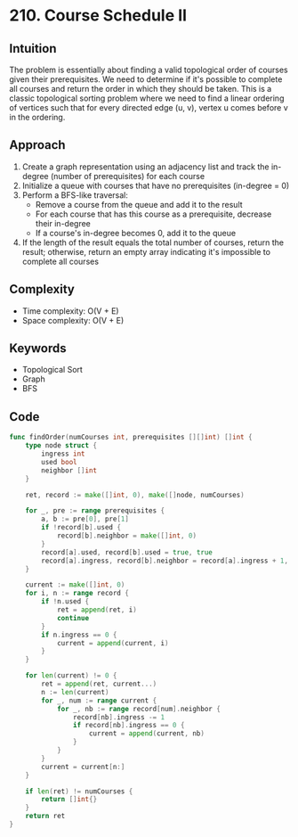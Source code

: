 # 210. Course Schedule II

## Intuition

The problem is essentially about finding a valid topological order of courses given their prerequisites. We need to determine if it's possible to complete all courses and return the order in which they should be taken. This is a classic topological sorting problem where we need to find a linear ordering of vertices such that for every directed edge (u, v), vertex u comes before v in the ordering.

## Approach

1. Create a graph representation using an adjacency list and track the in-degree (number of prerequisites) for each course
2. Initialize a queue with courses that have no prerequisites (in-degree = 0)
3. Perform a BFS-like traversal:
   - Remove a course from the queue and add it to the result
   - For each course that has this course as a prerequisite, decrease their in-degree
   - If a course's in-degree becomes 0, add it to the queue
4. If the length of the result equals the total number of courses, return the result; otherwise, return an empty array indicating it's impossible to complete all courses

## Complexity

- Time complexity: O(V + E)
- Space complexity: O(V + E)

## Keywords

- Topological Sort
- Graph
- BFS

## Code

```go
func findOrder(numCourses int, prerequisites [][]int) []int {
    type node struct {
        ingress int
        used bool
        neighbor []int
    }

    ret, record := make([]int, 0), make([]node, numCourses)

    for _, pre := range prerequisites {
        a, b := pre[0], pre[1]
        if !record[b].used {
            record[b].neighbor = make([]int, 0)
        }
        record[a].used, record[b].used = true, true
        record[a].ingress, record[b].neighbor = record[a].ingress + 1, append(record[b].neighbor, a)
    }

    current := make([]int, 0)
    for i, n := range record {
        if !n.used {
            ret = append(ret, i)
            continue
        }
        if n.ingress == 0 {
            current = append(current, i)
        }
    }

    for len(current) != 0 {
        ret = append(ret, current...)
        n := len(current)
        for _, num := range current {
            for _, nb := range record[num].neighbor {
                record[nb].ingress -= 1
                if record[nb].ingress == 0 {
                    current = append(current, nb)
                }
            }
        }
        current = current[n:]
    }

    if len(ret) != numCourses {
        return []int{}
    }
    return ret
}
```

